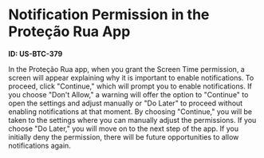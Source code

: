 # Notification Permission in the Proteção Rua App

**ID: US-BTC-379**

In the Proteção Rua app, when you grant the Screen Time permission, a screen will appear explaining why it is important to enable notifications. To proceed, click "Continue," which will prompt you to enable notifications. If you choose "Don't Allow," a warning will offer the option to "Continue" to open the settings and adjust manually or "Do Later" to proceed without enabling notifications at that moment. By choosing "Continue," you will be taken to the settings where you can manually adjust the permissions. If you choose "Do Later," you will move on to the next step of the app. If you initially deny the permission, there will be future opportunities to allow notifications again.